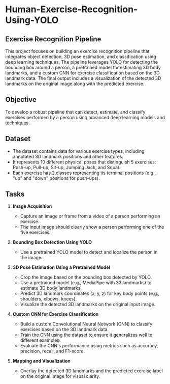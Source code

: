 # Human-Exercise-Recognition-Using-YOLO
## Exercise Recognition Pipeline

This project focuses on building an exercise recognition pipeline that integrates object detection, 3D pose estimation, and classification using deep learning techniques. The pipeline leverages YOLO for detecting the bounding box around a person, a pretrained model for estimating 3D body landmarks, and a custom CNN for exercise classification based on the 3D landmark data. The final output includes a visualization of the detected 3D landmarks on the original image along with the predicted exercise.

## Objective

To develop a robust pipeline that can detect, estimate, and classify exercises performed by a person using advanced deep learning models and techniques.

## Dataset

- The dataset contains data for various exercise types, including annotated 3D landmark positions and other features.
- It represents 10 different physical poses that distinguish 5 exercises: Push-up, Pull-up, Sit-up, Jumping Jack, and Squat.
- Each exercise has 2 classes representing its terminal positions (e.g., "up" and "down" positions for push-ups).

## Tasks

1. **Image Acquisition**  
   - Capture an image or frame from a video of a person performing an exercise.  
   - The input image should clearly show a person performing one of the five exercises.

2. **Bounding Box Detection Using YOLO**  
   - Use a pretrained YOLO model to detect and localize the person in the image.

3. **3D Pose Estimation Using a Pretrained Model**  
   - Crop the image based on the bounding box detected by YOLO.  
   - Use a pretrained model (e.g., MediaPipe with 33 landmarks) to estimate 3D body landmarks.  
   - Predict 3D landmark coordinates (x, y, z) for key body points (e.g., shoulders, elbows, knees).  
   - Visualize the detected 3D landmarks on the original input image.

4. **Custom CNN for Exercise Classification**  
   - Build a custom Convolutional Neural Network (CNN) to classify exercises based on the 3D landmark data.  
   - Train the CNN using the dataset to ensure it generalizes well to different examples.  
   - Evaluate the CNN's performance using metrics such as accuracy, precision, recall, and F1-score.

5. **Mapping and Visualization**  
   - Overlay the detected 3D landmarks and the predicted exercise label on the original image for visual clarity.
